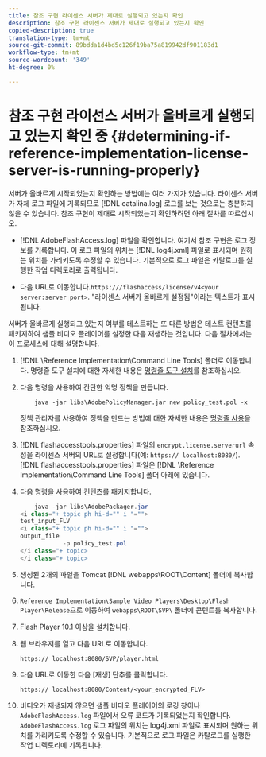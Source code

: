 ```yaml
---
title: 참조 구현 라이센스 서버가 제대로 실행되고 있는지 확인
description: 참조 구현 라이센스 서버가 제대로 실행되고 있는지 확인
copied-description: true
translation-type: tm+mt
source-git-commit: 89bdda1d4bd5c126f19ba75a819942df901183d1
workflow-type: tm+mt
source-wordcount: '349'
ht-degree: 0%

---
```



# 참조 구현 라이선스 서버가 올바르게 실행되고 있는지 확인 중 {#determining-if-reference-implementation-license-server-is-running-properly}

서버가 올바르게 시작되었는지 확인하는 방법에는 여러 가지가 있습니다. 라이센스 서버가 자체 로그 파일에 기록되므로 [!DNL catalina.log] 로그를 보는 것으로는 충분하지 않을 수 있습니다. 참조 구현이 제대로 시작되었는지 확인하려면 아래 절차를 따르십시오.

* [!DNL AdobeFlashAccess.log] 파일을 확인합니다. 여기서 참조 구현은 로그 정보를 기록합니다. 이 로그 파일의 위치는 [!DNL log4j.xml] 파일로 표시되며 원하는 위치를 가리키도록 수정할 수 있습니다. 기본적으로 로그 파일은 카탈로그를 실행한 작업 디렉토리로 출력됩니다.

* 다음 URL로 이동합니다.`https:///flashaccess/license/v4<your server:server port>`. &quot;라이센스 서버가 올바르게 설정됨&quot;이라는 텍스트가 표시됩니다.

서버가 올바르게 실행되고 있는지 여부를 테스트하는 또 다른 방법은 테스트 컨텐츠를 패키지하여 샘플 비디오 플레이어를 설정한 다음 재생하는 것입니다. 다음 절차에서는 이 프로세스에 대해 설명합니다.

1. [!DNL \Reference Implementation\Command Line Tools] 폴더로 이동합니다. 명령줄 도구 설치에 대한 자세한 내용은 [명령줄 도구 설치](../aaxs-reference-implementations/command-line-tools/aaxs-ref-impl-command-line-overview.md#installing-the-command-line-tools)를 참조하십시오.

1. 다음 명령을 사용하여 간단한 익명 정책을 만듭니다.

   ```
       java -jar libs\AdobePolicyManager.jar new policy_test.pol -x
   ```

   정책 관리자를 사용하여 정책을 만드는 방법에 대한 자세한 내용은 [명령줄 사용](../aaxs-reference-implementations/command-line-tools/policy-manager/command-line-usage.md)을 참조하십시오.

1. [!DNL flashaccesstools.properties] 파일의 `encrypt.license.serverurl` 속성을 라이센스 서버의 URL로 설정합니다(예: `https:// localhost:8080/`). [!DNL flashaccesstools.properties] 파일은 [!DNL \Reference Implementation\Command Line Tools] 폴더 아래에 있습니다.

1. 다음 명령을 사용하여 컨텐츠를 패키지합니다.

   ```java
       java -jar libs\AdobePackager.jar  
   <i class="+ topic ph hi-d="" i "="">
   test_input_FLV  
   <i class="+ topic ph hi-d="" i "="">
   output_file  
               -p policy_test.pol 
   </i class="+ topic> 
   </i class="+ topic>
   ```

1. 생성된 2개의 파일을 Tomcat [!DNL webapps\ROOT\Content] 폴더에 복사합니다.
1. `Reference Implementation\Sample Video Players\Desktop\Flash Player\Release`으로 이동하여 `webapps\ROOT\SVP\` 폴더에 콘텐트를 복사합니다.
1. Flash Player 10.1 이상을 설치합니다.
1. 웹 브라우저를 열고 다음 URL로 이동합니다.

   `https:// localhost:8080/SVP/player.html`
1. 다음 URL로 이동한 다음 [재생] 단추를 클릭합니다.

   `https:// localhost:8080/Content/<your_encrypted_FLV>`
1. 비디오가 재생되지 않으면 샘플 비디오 플레이어의 로깅 창이나 `AdobeFlashAccess.log` 파일에서 오류 코드가 기록되었는지 확인합니다. `AdobeFlashAccess.log` 로그 파일의 위치는 log4j.xml 파일로 표시되며 원하는 위치를 가리키도록 수정할 수 있습니다. 기본적으로 로그 파일은 카탈로그를 실행한 작업 디렉토리에 기록됩니다.
